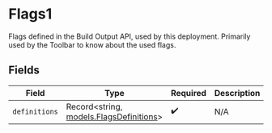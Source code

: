 # Flags1

Flags defined in the Build Output API, used by this deployment. Primarily used by the Toolbar to know about the used flags.


## Fields

| Field                                                                    | Type                                                                     | Required                                                                 | Description                                                              |
| ------------------------------------------------------------------------ | ------------------------------------------------------------------------ | ------------------------------------------------------------------------ | ------------------------------------------------------------------------ |
| `definitions`                                                            | Record<string, [models.FlagsDefinitions](../models/flagsdefinitions.md)> | :heavy_check_mark:                                                       | N/A                                                                      |
